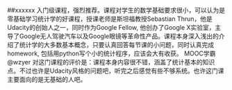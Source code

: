 

##xxxxxx
入门级课程，强烈推荐。课程对学生的数学基础要求很小，可以认为是零基础学习统计学的好课程，授课老师是斯坦福教授Sebastian Thrun，他是Udacity的创始人之一，同时作为Google Fellow, 他创办了Google X实验室，主导了Google无人驾驶汽车以及Google眼镜等革命性产品。课程本身深入浅出的介绍了统计学的大多数基本概念，只要认真回答每节课的小问题，同时认真完成homework, 包括用python写个小的统计程序，应该会大有收获。
MOOC学霸 @wzyer 对这门课程的评价是：课程本身内容很不错，涵盖了统计基本的知识点。不过也许是Udacity风格的问题吧，听完之后感觉有些不够系统。也许这门课主要面向的是无基础的人吧。
